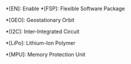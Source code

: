 <!-- Local - Specific to ONLY this Documentation -->
<!-- ------------------------------------------- -->

*[EN]: Enable
*[FSP]: Flexible Software Package

<!-- ------------------------------------------- -->
<!-- -------------- End of Local --------------- -->




<!-- ------------ Standard Entries ------------- -->
<!-- ------------------------------------------- -->


*[GEO]: Geostationary Orbit
<!-- *[GEO]: Geosynchronous Equatorial Orbit -->
*[I2C]: Inter-Integrated Circuit
<!-- *[I<sup>2</sup>C]: Inter-Integrated Circuit -->
*[LiPo]: Lithium-Ion Polymer
<!-- *[LiPo]: Lithium-Polymer -->
<!-- *[MPU]: Microprocessing Unit -->
*[MPU]: Memory Protection Unit


<!-- ------------------------------------------- -->
<!-- --------- End of Standard Entries --------- -->




<!-- ------------------ Units ------------------ -->
<!-- ------------------------------------------- -->


<!-- *[Hz]: Hertz -->
<!-- *[MHz]: Megahertz -->
<!-- *[GHz]: Gigahertz -->


<!-- *[mm]: millimeters -->
<!-- *[km]: kilometers -->
<!-- *[in]: inches -->
<!-- *[ft]: feet -->
<!-- *[yrd]: yards -->
<!-- *[mi]: miles -->


<!-- *[Pa]: Pascals -->

<!-- *[°C]: Degrees Celsius -->
<!-- *[°F]: Degrees Fahrenheit -->


<!-- *[pA]: Picoamp -->
<!-- *[nA]: Nanoamp -->
<!-- *[µA]: Microamp -->
<!-- *[mA]: Milliamp -->

<!-- *[µV]: Microvolt -->
<!-- *[mV]: Millivolt -->


<!-- --------------- End of Units -------------- -->
<!-- ------------------------------------------- -->